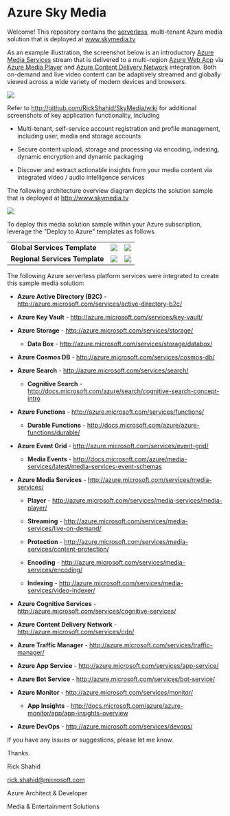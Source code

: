 # Azure Sky Media

Welcome! This repository contains the <a href="http://azure.microsoft.com/overview/serverless-computing/" target="_blank">serverless</a>, multi-tenant Azure media solution that is deployed at www.skymedia.tv

As an example illustration, the screenshot below is an introductory <a href="http://azure.microsoft.com/services/media-services/" target="_blank">Azure Media Services</a> stream that is delivered to a multi-region <a href="http://azure.microsoft.com/services/app-service/web/" target="_blank">Azure Web App</a> via <a href="http://azure.microsoft.com/services/media-services/media-player/" target="_blank">Azure Media Player</a> and <a href="http://azure.microsoft.com/services/cdn/" target="_blank">Azure Content Delivery Network</a> integration. Both on-demand and live video content can be adaptively streamed and globally viewed across a wide variety of modern devices and browsers.

![](https://skymedia.azureedge.net/docs/01.04-ApplicationIntroduction.png)

Refer to http://github.com/RickShahid/SkyMedia/wiki for additional screenshots of key application functionality, including

* Multi-tenant, self-service account registration and profile management, including user, media and storage accounts

* Secure content upload, storage and processing via encoding, indexing, dynamic encryption and dynamic packaging

* Discover and extract actionable insights from your media content via integrated video / audio intelligence services

The following architecture overview diagram depicts the solution sample that is deployed at http://www.skymedia.tv

![](https://skymedia.azureedge.net/docs/02.03-SolutionArchitecture.png)

To deploy this media solution sample within your Azure subscription, leverage the "Deploy to Azure" templates as follows

<table>
  <tr>
    <td>
      <b>Global Services Template</b>
    </td>
    <td>
      <a href="https://portal.azure.com/#create/Microsoft.Template/uri/https%3A%2F%2Fraw.githubusercontent.com%2FRickShahid%2FSkyMedia%2Fmaster%2FResourceManager%2FTemplate.Global.json" title="Deploy Global Services" target="_blank"><img src="http://azuredeploy.net/deploybutton.png"></a>
    </td>
    <td>
      <a href="http://armviz.io/#/?load=https%3A%2F%2Fraw.githubusercontent.com%2FRickShahid%2FSkyMedia%2Fmaster%2FResourceManager%2FTemplate.Global.json" title="Visualize Global Services" target="_blank"><img src="http://armviz.io/visualizebutton.png"></a>
    </td>
  </tr>
  <tr>
    <td>
      <b>Regional Services Template</b>
    </td>
    <td>
      <a href="https://portal.azure.com/#create/Microsoft.Template/uri/https%3A%2F%2Fraw.githubusercontent.com%2FRickShahid%2FSkyMedia%2Fmaster%2FResourceManager%2FTemplate.Regional.json" title="Deploy Regional Services" target="_blank"><img src="http://azuredeploy.net/deploybutton.png"></a>
    </td>
    <td>
      <a href="http://armviz.io/#/?load=https%3A%2F%2Fraw.githubusercontent.com%2FRickShahid%2FSkyMedia%2Fmaster%2FResourceManager%2FTemplate.Regional.json" title="Visualize Regional Services" target="_blank"><img src="http://armviz.io/visualizebutton.png"></a>
    </td>
  </tr>
</table>

The following Azure serverless platform services were integrated to create this sample media solution:

* **Azure Active Directory (B2C)** - http://azure.microsoft.com/services/active-directory-b2c/

* **Azure Key Vault** - http://azure.microsoft.com/services/key-vault/

* **Azure Storage** - http://azure.microsoft.com/services/storage/

  * **Data Box** - http://azure.microsoft.com/services/storage/databox/

* **Azure Cosmos DB** - http://azure.microsoft.com/services/cosmos-db/

* **Azure Search** - http://azure.microsoft.com/services/search/

  * **Cognitive Search** - http://docs.microsoft.com/azure/search/cognitive-search-concept-intro

* **Azure Functions** - http://azure.microsoft.com/services/functions/

  * **Durable Functions** - http://docs.microsoft.com/azure/azure-functions/durable/

* **Azure Event Grid** - http://azure.microsoft.com/services/event-grid/

  * **Media Events** - http://docs.microsoft.com/azure/media-services/latest/media-services-event-schemas

* **Azure Media Services** - http://azure.microsoft.com/services/media-services/

  * **Player** - http://azure.microsoft.com/services/media-services/media-player/

  * **Streaming** - http://azure.microsoft.com/services/media-services/live-on-demand/

  * **Protection** - http://azure.microsoft.com/services/media-services/content-protection/

  * **Encoding** - http://azure.microsoft.com/services/media-services/encoding/
  
  * **Indexing** - http://azure.microsoft.com/services/media-services/video-indexer/

* **Azure Cognitive Services** - http://azure.microsoft.com/services/cognitive-services/

* **Azure Content Delivery Network** - http://azure.microsoft.com/services/cdn/

* **Azure Traffic Manager** - http://azure.microsoft.com/services/traffic-manager/

* **Azure App Service** - http://azure.microsoft.com/services/app-service/

* **Azure Bot Service** - http://azure.microsoft.com/services/bot-service/

* **Azure Monitor** - http://azure.microsoft.com/services/monitor/

  * **App Insights** - http://docs.microsoft.com/azure/azure-monitor/app/app-insights-overview

* **Azure DevOps** - http://azure.microsoft.com/services/devops/

If you have any issues or suggestions, please let me know.

Thanks.

Rick Shahid

rick.shahid@microsoft.com

Azure Architect & Developer

Media & Entertainment Solutions

